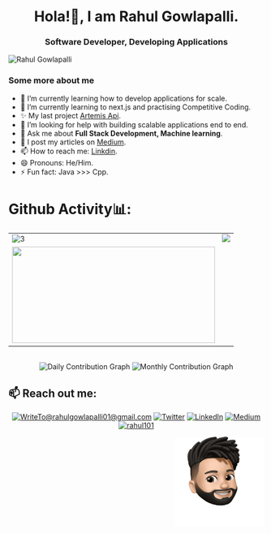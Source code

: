 <h1 align="center">Hola!👋, I am Rahul Gowlapalli.</h1>
<h3 align="center"> Software Developer, Developing Applications</h3>
<p align="left"> <img src="https://komarev.com/ghpvc/?username=rahulg009" alt="Rahul Gowlapalli"/> </p>


### Some more about me

- 🔭 I’m currently learning how to develop applications for scale.
- 🌱 I’m currently learning to next.js and practising Competitive Coding.
- ✨ My last project [Artemis Api](https://github.com/rahulg009/Artemis-Api).
- 🤔 I’m looking for help with building scalable applications end to end.
- 💬 Ask me about **Full Stack Development, Machine learning**.
- 📝 I post my articles on [Medium](https://medium.com/@rahulgowlapalli01).
- 📫 How to reach me: [Linkdin](https://www.linkedin.com/in/rahul-gowlapalli-40b78b1a5/).
- 😄 Pronouns: He/Him.
- ⚡ Fun fact: Java >>> Cpp.

# Github Activity📊:
<!-- <img src="https://github-readme-stats.vercel.app/api?username=rahulg009&&show_icons=true&hide_border=false&title_color=ffffff&text_color=daf7dc&icon_color=bb2acf&bg_color=191919">

<img src="https://github-readme-stats.vercel.app/api/top-langs/?username=rahulg009&layout=compact&hide_border=false&title_color=ffffff&text_color=daf7dc&icon_color=bb2acf&bg_color=191919"> -->
<div>

<p align="center">

<!-- <b><em>Now listening to:</em></b>  <br/>
<img  src="https://spotify-github-profile.vercel.app/api/view?uid=ayushranjan6456&cover_image=true&theme=novatorem"  alt="Now Listenting to" />
-->
</p>

<p align="center">

<!--<b><em>Overall GitHub Stats:</em></b> <br/>-->

<div align="center">
<table>
 <tr>
  <td>
   <img src="https://github-readme-streak-stats.herokuapp.com/?user=rahulg009&theme=algolia"  width=400 height=auto alt="3" >
  </td>
  <td>
   <img width=400 src="https://github-readme-stats.vercel.app/api?username=rahulg009&&show_icons=true&theme=algolia">
  </td>
 </tr>
 <tr>
  <td>
    <img width=400 height=190 src="https://github-readme-stats.vercel.app/api/top-langs/?username=rahulg009&layout=compact&hide_border=false&&show_icons=true&&theme=algolia">
  </td>
 </tr>
 
 </table>




<!-- <img width=400 height=190  src="https://github-readme-stats.vercel.app/api/wakatime?username=rahulg009&custom_title=My%20Weekly%20Stats&layout=compact&theme=algolia" alt="WakaTime" /> -->

<br>


<img width="800" height="auto" src="https://activity-graph.herokuapp.com/graph?username=rahulg009&bg_color=050f2c&color=fff&line=0194dd&point=5194f0&area=true" alt="Daily Contribution Graph" />
<img src="https://github-profile-summary-cards.vercel.app/api/cards/profile-details?username=rahulg009&theme=nord_bright"  width="800" height="auto"  alt="Monthly Contribution Graph" >
</div>
</p>

</div>

<h2>📫 Reach out me:</h2>
<div align="center">

<a href="mailto:WriteTo@rahulgowlapalli01@gmail.com">![WriteTo@rahulgowlapalli01@gmail.com](https://img.shields.io/badge/Gmail-D14836?style=for-the-badge&logo=gmail&logoColor=white)</a> <a  href="https://github.com/rahulg009">![Twitter](https://img.shields.io/badge/Github-333?style=for-the-badge&logo=github&logoColor=white)</a> <a  href="https://www.linkedin.com/in/rahul-gowlapalli-40b78b1a5/">![LinkedIn](https://img.shields.io/badge/LinkedIn-0077B5?style=for-the-badge&logo=linkedin&logoColor=white)</a> <a  href="https://medium.com/@rahulgowlapalli01">![Medium](https://img.shields.io/badge/Medium-000?style=for-the-badge&logo=medium&logoColor=white)</a>
<a href="https://www.leetcode.com/rahulg1o1" target="blank"><img  src="https://raw.githubusercontent.com/rahuldkjain/github-profile-readme-generator/master/src/images/icons/Social/leet-code.svg" alt="rahul101" height="30" width="40" /></a>
 <p>
  <img src="./image1.png" alt="imag1" style="width:35%;" align="right" >
 </p>


</div>
